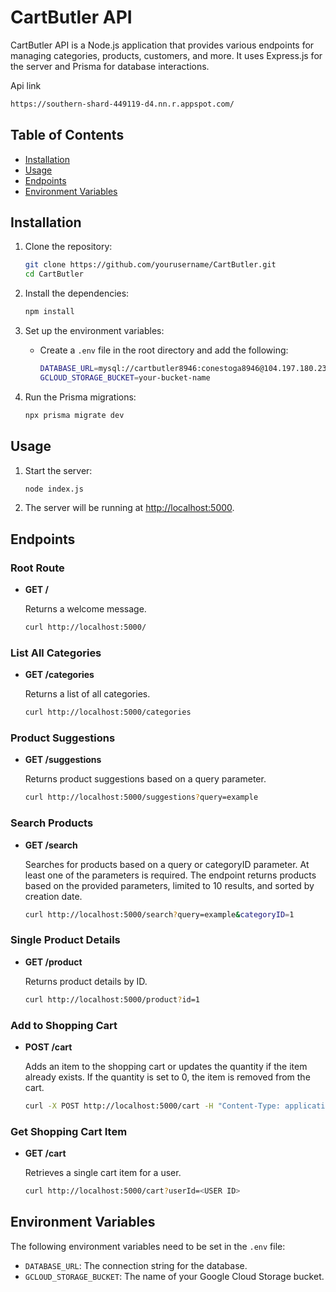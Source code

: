 # CartButler API

CartButler API is a Node.js application that provides various endpoints for managing categories, products, customers, and more. It uses Express.js for the server and Prisma for database interactions.

Api link
```sh
https://southern-shard-449119-d4.nn.r.appspot.com/
```

## Table of Contents

- [Installation](#installation)
- [Usage](#usage)
- [Endpoints](#endpoints)
- [Environment Variables](#environment-variables)

## Installation

1. Clone the repository:

   ```sh
   git clone https://github.com/yourusername/CartButler.git
   cd CartButler
   ```

2. Install the dependencies:
   ```sh
   npm install
   ```

3. Set up the environment variables:
   - Create a `.env` file in the root directory and add the following:
     ```sh
     DATABASE_URL=mysql://cartbutler8946:conestoga8946@104.197.180.231:3306/cartbutler8946
     GCLOUD_STORAGE_BUCKET=your-bucket-name
     ```

4. Run the Prisma migrations:
   ```sh
   npx prisma migrate dev
   ```

## Usage

1. Start the server:
   ```sh
   node index.js
   ```

2. The server will be running at [http://localhost:5000](http://localhost:5000).

## Endpoints

### Root Route
- **GET /**

  Returns a welcome message.

  ```sh
  curl http://localhost:5000/
  ```

### List All Categories
- **GET /categories**

  Returns a list of all categories.

  ```sh
  curl http://localhost:5000/categories
  ```

### Product Suggestions
- **GET /suggestions**

  Returns product suggestions based on a query parameter.

  ```sh
  curl http://localhost:5000/suggestions?query=example
  ```

### Search Products
- **GET /search**

  Searches for products based on a query or categoryID parameter. At least one of the parameters is required. The endpoint returns products based on the provided parameters, limited to 10 results, and sorted by creation date.

  ```sh
  curl http://localhost:5000/search?query=example&categoryID=1
  ```

### Single Product Details
- **GET /product**

  Returns product details by ID.

  ```sh
  curl http://localhost:5000/product?id=1
  ```

### Add to Shopping Cart
- **POST /cart**

  Adds an item to the shopping cart or updates the quantity if the item already exists. If the quantity is set to 0, the item is removed from the cart.

  ```sh
  curl -X POST http://localhost:5000/cart -H "Content-Type: application/json" -d '{"userId": "1", "productId": "1", "quantity": 2}'
  ```

### Get Shopping Cart Item
- **GET /cart**

  Retrieves a single cart item for a user.

  ```sh
  curl http://localhost:5000/cart?userId=<USER ID>
  ```

## Environment Variables

The following environment variables need to be set in the `.env` file:

- `DATABASE_URL`: The connection string for the database.
- `GCLOUD_STORAGE_BUCKET`: The name of your Google Cloud Storage bucket.
